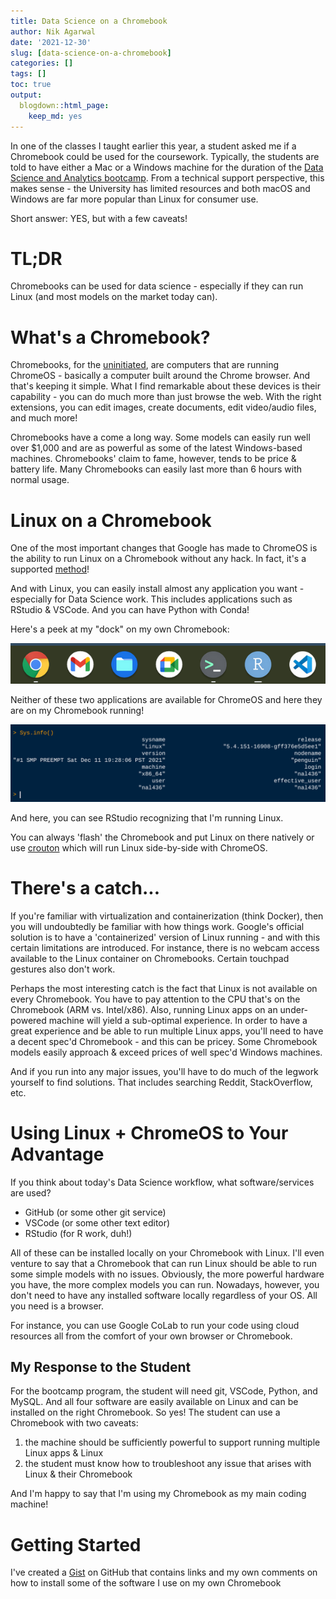 ```yaml
---
title: Data Science on a Chromebook
author: Nik Agarwal
date: '2021-12-30'
slug: [data-science-on-a-chromebook]
categories: []
tags: []
toc: true
output:
  blogdown::html_page:
    keep_md: yes
---
```


In one of the classes I taught earlier this year, a student asked me if a Chromebook could be used for the coursework. Typically, the students are told to have either a Mac or a Windows machine for the duration of the [Data Science and Analytics bootcamp](https://digitalskills.wisc.edu/data-science-and-analytics-bootcamp/). From a technical support perspective, this makes sense - the University has limited resources and both macOS and Windows are far more popular than Linux for consumer use.

Short answer: YES, but with a few caveats!

# TL;DR

Chromebooks can be used for data science - especially if they can run Linux (and most models on the market today can).

# What's a Chromebook?

Chromebooks, for the [uninitiated](https://support.google.com/chromebook/answer/3265094?hl=en#zippy=%2Cwhy-are-chromebooks-cheaper-than-traditional-computers), are computers that are running ChromeOS - basically a computer built around the Chrome browser. And that's keeping it simple. What I find remarkable about these devices is their capability - you can do much more than just browse the web. With the right extensions, you can edit images, create documents, edit video/audio files, and much more!

Chromebooks have a come a long way. Some models can easily run well over $1,000 and are as powerful as some of the latest Windows-based machines. Chromebooks' claim to fame, however, tends to be price & battery life. Many Chromebooks can easily last more than 6 hours with normal usage.

# Linux on a Chromebook

One of the most important changes that Google has made to ChromeOS is the ability to run Linux on a Chromebook without any hack. In fact, it's a supported [method](https://support.google.com/chromebook/answer/9145439?hl=en)!

And with Linux, you can easily install almost any application you want - especially for Data Science work. This includes applications such as RStudio & VSCode. And you can have Python with Conda!

Here's a peek at my "dock" on my own Chromebook:

![](img/chromeos-dock.png)

Neither of these two applications are available for ChromeOS and here they are on my Chromebook running!

![](img/r-sysinfo.png)

And here, you can see RStudio recognizing that I'm running Linux.

You can always 'flash' the Chromebook and put Linux on there natively or use [crouton](https://github.com/dnschneid/crouton) which will run Linux side-by-side with ChromeOS.

# There's a catch...

If you're familiar with virtualization and containerization (think Docker), then you will undoubtedly be familiar with how things work. Google's official solution is to have a 'containerized' version of Linux running - and with this certain limitations are introduced. For instance, there is no webcam access available to the Linux container on Chromebooks. Certain touchpad gestures also don't work.

Perhaps the most interesting catch is the fact that Linux is not available on every Chromebook. You have to pay attention to the CPU that's on the Chromebook (ARM vs. Intel/x86). Also, running Linux apps on an under-powered machine will yield a sub-optimal experience. In order to have a great experience and be able to run multiple Linux apps, you'll need to have a decent spec'd Chromebook - and this can be pricey. Some Chromebook models easily approach & exceed prices of well spec'd Windows machines.

And if you run into any major issues, you'll have to do much of the legwork yourself to find solutions. That includes searching Reddit, StackOverflow, etc. 

# Using Linux + ChromeOS to Your Advantage

If you think about today's Data Science workflow, what software/services are used?

- GitHub (or some other git service)
- VSCode (or some other text editor)
- RStudio (for R work, duh!)

All of these can be installed locally on your Chromebook with Linux. I'll even venture to say that a Chromebook that can run Linux should be able to run some simple models with no issues. Obviously, the more powerful hardware you have, the more complex models you can run. Nowadays, however, you don't need to have any installed software locally regardless of your OS. All you need is a browser.

For instance, you can use Google CoLab to run your code using cloud resources all from the comfort of your own browser or Chromebook.

## My Response to the Student

For the bootcamp program, the student will need git, VSCode, Python, and MySQL. And all four software are easily available on Linux and can be installed on the right Chromebook. So yes! The student can use a Chromebook with two caveats:

1. the machine should be sufficiently powerful to support running multiple Linux apps & Linux
2. the student must know how to troubleshoot any issue that arises with Linux & their Chromebook

And I'm happy to say that I'm using my Chromebook as my main coding machine!

# Getting Started

I've created a [Gist](https://gist.github.com/nikdata/cee0fb536446e469929927f29afc59a8) on GitHub that contains links and my own comments on how to install some of the software I use on my own Chromebook
